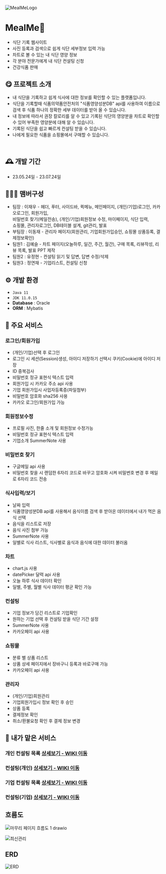 

![MealMeLogo](https://github.com/higggu/mealme/assets/126428422/b333ceb9-0ecb-46dc-86d1-d9cac0529288)

# MealMe🍖
- 식단 기록 웹사이트
- 사진 등록과 검색으로 쉽게 식단 세부정보 입력 가능
- 차트로 볼 수 있는 내 식단 영양 정보
- 각 분야 전문가에게 내 식단 컨설팅 신청
- 건강식품 판매


## 😋 프로젝트 소개
- 내 식단을 기록하고 쉽게 식사에 대한 정보를 확인할 수 있는 플랫폼입니다.
- 식단을 기록할때 식품의약품안전처의 "식품영양성분DB" api를 사용하여 이름으로 검색 후 식품 하나의 정확한 세부 데이터를 받아 올 수 있습니다.
- 내 정보에 따라서 권장 칼로리를 알 수 있고 기록된 식단의 영양분을 차트로 확인할 수 있어 부족한 영양분에 대해 알 수 있습니다.
- 기록된 식단을 쉽고 빠르게 컨설팅 받을 수 있습니다.
- 나에게 필요한 식품을 쇼핑몰에서 구매할 수 있습니다.
<br>


## 🕰️ 개발 기간
* 23.05.24일 - 23.07.24일


## 🧑‍🤝‍🧑 맴버구성
 - 팀장   : 이재우 - 헤더, 푸터, 사이드바, 퀵메뉴, 메인페이지, (개인/기업)로그인, 카카오로그인, 회원가입,
            <br>비밀번호 찾기(메일전송), (개인/기업)회원정보 수정, 마이페이지, 식단 입력,
            <br>쇼핑몰, 관리자로그인, DB테이블 설계, git관리, 발표 
 - 부팀장 : 이동재 - 관리자 페이지(회원관리, 기업회원가입승인, 쇼핑몰 상품등록, 결제정보확인)
 - 팀원1  : 김예슬 - 차트 페이지(오늘하루, 일간, 주간, 월간), 구매 목록, 리뷰작성, 리뷰 목록, 발표 PPT 제작
 - 팀원2  : 유정현 - 컨설팅 읽기 및 답변, 답변 수정/삭제
 - 팀원3  : 정연재 - 기업리스트, 컨설팅 신청


## ⚙️ 개발 환경
- `Java 11`
- `JDK 11.0.15`
- **Database** : Oracle
- **ORM** : Mybatis



## 📌 주요 서비스
### 로그인/회원가입
- (개인/기업)선택 후 로그인
- 로그인 시 세션(Session)생성, 아이디 저장하기 선택시 쿠키(Cookie)에 아이디 저장
- ID 중복검사
- 비밀번호 정규 표현식 텍스트 입력
- 회원가입 시 카카오 주소 api 사용
- 기업 회원가입시 사업자등록증(파일첨부)
- 비밀번호 암호화 sha256 사용
- 카카오 로그인/회원가입 가능

### 회원정보수정
- 프로필 사진, 한줄 소개 및 회원정보 수정가능
- 비밀번호 정규 표현식 텍스트 입력
- 기업소개 SummerNote 사용

### 비밀번호 찾기
- 구글메일 api 사용
- 비밀번호 찾을 시 랜덤한 6자리 코드로 바꾸고 암호화 시켜 비밀번호 변경 후 메일로 6자리 코드 전송

### 식사입력/보기
- 날짜 입력
- 식품영양성분DB api를 사용해서 음식이름 검색 후 받아온 데이터에서 내가 먹은 음식 선택
- 음식을 리스트로 저장
- 음식 사진 첨부 가능
- SummerNote 사용
- 일별로 식사 리스트, 식사별로 음식과 음식에 대한 데이터 불러옴

### 차트
- chart.js 사용
- datePicker 달력 api 사용
- 오늘 하루 식사 데이터 확인
- 일별, 주별, 월별 식사 데이터 평균 확인 가능


### 컨설팅
- 기업 정보가 담긴 리스트로 기업확인
- 원하는 기업 선택 후 컨설팅 받을 식단 기간 설정
- SummerNote 사용
- 카카오페이 api 사용

### 쇼핑몰
- 분류 별 상품 리스트
- 상품 상세 페이지에서 장바구니 등록과 바로구매 가능
- 카카오페이 api 사용

### 관리자
- (개인/기업)회원관리
- 기업회원가입시 정보 확인 후 승인
- 상품 등록
- 결제정보 확인
- 취소/환불요청 확인 후 결제 정보 변경



 ## 📌 내가 맡은 서비스

### 개인 컨설팅 목록  <a href="https://github.com/higggu/mealme.wiki.git" >상세보기 - WIKI 이동</a>

### 컨설팅(개인)  <a href="" >상세보기 - WIKI 이동</a>

### 기업 컨설팅 목록  <a href="" >상세보기 - WIKI 이동</a>

### 컨설팅(기업)  <a href="" >상세보기 - WIKI 이동</a>




##  흐름도
![마무리 페이지 흐름도 1 drawio](https://github.com/higggu/higggu/assets/126428422/81aa92de-cc62-4342-a8c4-7ef6b8ecaedb)


![최신관리](https://github.com/higggu/higggu/assets/126428422/07e0b734-b310-40b1-a4a2-14158cc972dc)



## ERD
![ERD](https://github.com/higggu/higggu/assets/126428422/ac4a0bff-11a9-443e-9d7b-158675299618)
